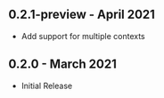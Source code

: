 ## 0.2.1-preview - April 2021
* Add support for multiple contexts
## 0.2.0 - March 2021
* Initial Release